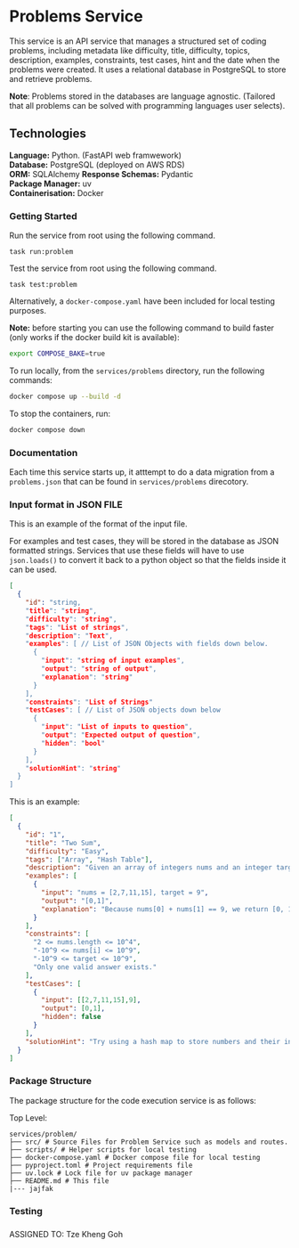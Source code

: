 # Problems Service

This service is an API service that manages a structured set of coding problems, including metadata like difficulty, title, difficulty, 
topics, description, examples, constraints, test cases, hint and the date when the problems were created. It uses a relational database in 
PostgreSQL to store and retrieve problems. 

**Note**: Problems stored in the databases are language agnostic. (Tailored that all problems can be solved with programming languages user selects). 

## Technologies

**Language:** Python. (FastAPI web framwework) </br> 
**Database:** PostgreSQL (deployed on AWS RDS) </br>
**ORM:** SQLAlchemy
**Response Schemas:** Pydantic</br>
**Package Manager:** uv </br>
**Containerisation:** Docker </br>

### Getting Started
Run the service from root using the following command.

```
task run:problem
```

Test the service from root using the following command.

```
task test:problem
```

Alternatively, a `docker-compose.yaml` have been included for local testing purposes. 

**Note:** before starting you can use the following command to build faster (only works if the docker build kit is available):

```bash
export COMPOSE_BAKE=true
```

To run locally, from the `services/problems` directory, run the following commands:

```bash
docker compose up --build -d
```  

To stop the containers, run:
```bash
docker compose down
```

### Documentation
Each time this service starts up, it atttempt to do a data migration from a `problems.json` that can be found in `services/problems` direcotory. 

### Input format in JSON FILE
This is an example of the format of the input file. 

For examples and test cases, they will be stored in the database as JSON formatted strings. Services that use these fields will have to use `json.loads()` to convert it back to a python object so that the fields inside it can be used. 

```json
[
  {
    "id": "string,
    "title": "string",
    "difficulty": "string",
    "tags": "List of strings", 
    "description": "Text",
    "examples": [ // List of JSON Objects with fields down below.
      {
        "input": "string of input examples",
        "output": "string of output",
        "explanation": "string"
      }
    ],
    "constraints": "List of Strings"
    "testCases": [ // List of JSON objects down below
      {
        "input": "List of inputs to question",
        "output": "Expected output of question",
        "hidden": "bool"
      }
    ],
    "solutionHint": "string"
  }
]
```
This is an example: 

```json
[
  {
    "id": "1",
    "title": "Two Sum",
    "difficulty": "Easy",
    "tags": ["Array", "Hash Table"],
    "description": "Given an array of integers nums and an integer target, return indices of the two numbers such that they add up to target.\n\nYou may assume that each input would have exactly one solution, and you may not use the same element twice.\n\nYou can return the answer in any order.",
    "examples": [
      {
        "input": "nums = [2,7,11,15], target = 9",
        "output": "[0,1]",
        "explanation": "Because nums[0] + nums[1] == 9, we return [0, 1]."
      }
    ],
    "constraints": [
      "2 <= nums.length <= 10^4",
      "-10^9 <= nums[i] <= 10^9",
      "-10^9 <= target <= 10^9",
      "Only one valid answer exists."
    ],
    "testCases": [
      {
        "input": [[2,7,11,15],9],
        "output": [0,1],
        "hidden": false
      }
    ],
    "solutionHint": "Try using a hash map to store numbers and their indices as you iterate through the array."
  }
]
```

### Package Structure
The package structure for the code execution service is as follows:
  
Top Level:
```plaintext
services/problem/
├── src/ # Source Files for Problem Service such as models and routes. 
├── scripts/ # Helper scripts for local testing
├── docker-compose.yaml # Docker compose file for local testing
├── pyproject.toml # Project requirements file
├── uv.lock # Lock file for uv package manager
├── README.md # This file
|--- jajfak
```

### Testing


###


ASSIGNED TO: Tze Kheng Goh
